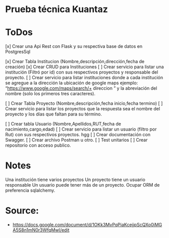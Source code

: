 # Prueba técnica Kuantaz


# ToDos
[x] Crear una Api Rest con Flask y su respectiva base de datos en PostgresSql

[x] Crear Tabla Institucion (Nombre,descripción,dirección,fecha de creación)
[x] Crear CRUD para Instituciones
[ ] Crear servicio para listar una institución (Filtró por id) con sus respectivos proyectos y responsable del proyecto.
[ ] Crear servicio para listar instituciones donde a cada institución se agregue a la dirección la ubicación de google maps ejemplo: “https://www.google.com/maps/search/+ direccion ” y la abreviación del nombre (solo los primeros tres caracteres).

[ ] Crear Tabla Proyecto (Nombre,descripción,fecha inicio,fecha termino)
[ ] Crear servicio para listar los proyectos que la respuesta sea el nombre del proyecto y los días que faltan para su término. 

[ ] Crear tabla Usuario (Nombre,Apellidos,RUT,fecha de nacimiento,cargo,edad)
[ ] Crear servicio para listar un usuario (filtro por Rut) con sus respectivos proyectos.
hgg
[ ] Crear documentación con Swagger.
[ ] Crear archivo Postman u otro.
[ ] Test unitarios
[ ] Crear repositorio con acceso publico.


# Notes
Una institución tiene varios proyectos 
Un proyecto tiene un usuario responsable
Un usuario puede tener más de un proyecto.
Ocupar ORM de preferencia sqlalchemy.

# Source:
- https://docs.google.com/document/d/1OKk3MvPqPiaKcejjpScQXo0iMGA5S8n1mN0r3WfqMwI/edit